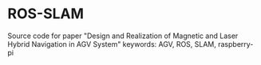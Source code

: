 # ROS-SLAM

Source code for paper "Design and Realization of Magnetic and Laser Hybrid Navigation in AGV System"
keywords: AGV, ROS, SLAM, raspberry-pi
